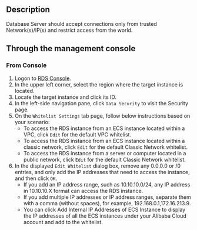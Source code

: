 ## Description

Database Server should accept connections only from trusted Network(s)/IP(s) and restrict access from the world.

## Through the management console

### From Console

1. Logon to [RDS Console](https://rdsnext.console.aliyun.com/).
2. In the upper left corner, select the region where the target instance is located.
3. Locate the target instance and click its ID.
4. In the left-side navigation pane, click `Data Security` to visit the Security page.
5. On the `Whitelist Settings` tab page, follow below instructions based on your scenario:
   - To access the RDS instance from an ECS instance located within a VPC, click `Edit` for the default VPC whitelist.
   - To access the RDS instance from an ECS instance located within a classic network, click `Edit` for the default Classic Network whitelist.
   - To access the RDS instance from a server or computer located in a public network, click `Edit` for the default Classic Network whitelist.
6. In the displayed `Edit Whitelist` dialog box, remove any 0.0.0.0 or /0 entries, and only add the IP addresses that need to access the instance, and then click `OK`.
   - If you add an IP address range, such as 10.10.10.0/24, any IP address in 10.10.10.X format can access the RDS instance.
   - If you add multiple IP addresses or IP address ranges, separate them with a comma (without spaces), for example, 192.168.0.1,172.16.213.9.
   - You can click Add Internal IP Addresses of ECS Instance to display the IP addresses of all the ECS instances under your Alibaba Cloud account and add to the whitelist.